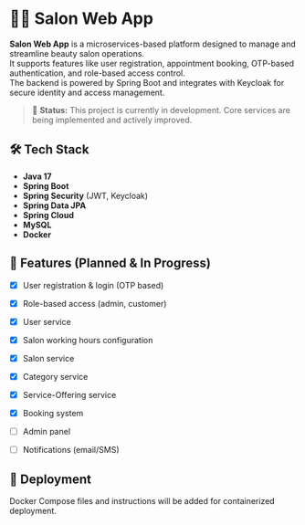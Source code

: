 # 💇‍♀️ Salon Web App

**Salon Web App** is a microservices-based platform designed to manage and streamline beauty salon operations.  
It supports features like user registration, appointment booking, OTP-based authentication, and role-based access control.  
The backend is powered by Spring Boot and integrates with Keycloak for secure identity and access management.

> 🚧 **Status:** This project is currently in development. Core services are being implemented and actively improved.

## 🛠 Tech Stack

- **Java 17**
- **Spring Boot**
- **Spring Security** (JWT, Keycloak)
- **Spring Data JPA**
- **Spring Cloud**
- **MySQL**
- **Docker**

## 📌 Features (Planned & In Progress)

- [x] User registration & login (OTP based)
- [x] Role-based access (admin, customer)
- [x] User service
- [x] Salon working hours configuration
- [x] Salon service
- [x] Category service
- [x] Service-Offering service
- [x] Booking system
- [ ] Admin panel
- [ ] Notifications (email/SMS)


## 🐳 Deployment

Docker Compose files and instructions will be added for containerized deployment.
